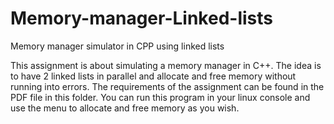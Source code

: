 # Memory-manager-Linked-lists
Memory manager simulator in CPP using linked lists

This assignment is about simulating a memory manager in C++. The idea is to have 2 linked lists in parallel and allocate and free memory without running into errors. The 
requirements of the assignment can be found in the PDF file in this folder. You can run this program in your linux console and use the menu to allocate and free memory 
as you wish. 
